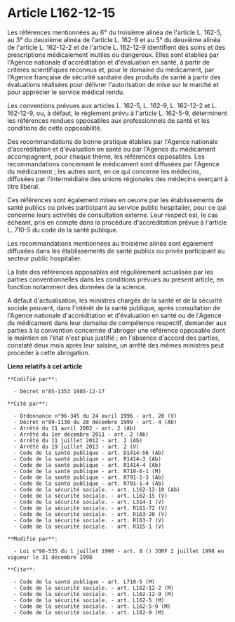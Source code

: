 # Article L162-12-15

Les références mentionnées au 6° du troisième alinéa de l'article L. 162-5, au 3° du deuxième alinéa de l'article L. 162-9 et
au 5° du deuxième alinéa de l'article L. 162-12-2 et de l'article L. 162-12-9 identifient des soins et des prescriptions
médicalement inutiles ou dangereux. Elles sont établies par l'Agence nationale d'accréditation et d'évaluation en santé, à
partir de critères scientifiques reconnus et, pour le domaine du médicament, par l'Agence française de sécurité sanitaire des
produits de santé à partir des évaluations réalisées pour délivrer l'autorisation de mise sur le marché et pour apprécier le
service médical rendu.

Les conventions prévues aux articles L. 162-5, L. 162-9, L. 162-12-2 et L. 162-12-9, ou, à défaut, le règlement prévu à
l'article L. 162-5-9, déterminent les références rendues opposables aux professionnels de santé et les conditions de cette
opposabilité.

Des recommandations de bonne pratique établies par l'Agence nationale d'accréditation et d'évaluation en santé ou par
l'Agence du médicament accompagnent, pour chaque thème, les références opposables. Les recommandations concernant le
médicament sont diffusées par l'Agence du médicament ; les autres sont, en ce qui concerne les médecins, diffusées par
l'intermédiaire des unions régionales des médecins exerçant à titre libéral.

Ces références sont également mises en oeuvre par les établissements de santé publics ou privés participant au service public
hospitalier, pour ce qui concerne leurs activités de consultation externe. Leur respect est, le cas échéant, pris en compte
dans la procédure d'accréditation prévue à l'article L. 710-5 du code de la santé publique.

Les recommandations mentionnées au troisième alinéa sont également diffusées dans les établissements de santé publics ou
privés participant au secteur public hospitalier.

La liste des références opposables est régulièrement actualisée par les parties conventionnelles dans les conditions prévues
au présent article, en fonction notamment des données de la science.

A défaut d'actualisation, les ministres chargés de la santé et de la sécurité sociale peuvent, dans l'intérêt de la santé
publique, après consultation de l'Agence nationale d'accréditation et d'évaluation en santé ou de l'Agence du médicament dans
leur domaine de compétence respectif, demander aux parties à la convention concernée d'abroger une référence opposable dont
le maintien en l'état n'est plus justifié ; en l'absence d'accord des parties, constaté deux mois après leur saisine, un
arrêté des mêmes ministres peut procéder à cette abrogation.

**Liens relatifs à cet article**

	**Codifié par**:

	  - Décret n°85-1353 1985-12-17

	**Cité par**:

	  - Ordonnance n°96-345 du 24 avril 1996 - art. 20 (V)
	  - Décret n°99-1130 du 28 décembre 1999 - art. 4 (Ab)
	  - Arrêté du 11 avril 2002 - art. 2 (Ab)
	  - Arrêté du 1er décembre 2011 - art. 2 (Ab)
	  - Arrêté du 11 juillet 2012 - art. 2 (Ab)
	  - Arrêté du 19 juillet 2013 - art. 2 (V)
	  - Code de la santé publique - art. D1414-56 (Ab)
	  - Code de la santé publique - art. R1414-3 (Ab)
	  - Code de la santé publique - art. R1414-4 (Ab)
	  - Code de la santé publique - art. R710-6-1 (M)
	  - Code de la santé publique - art. R791-1-3 (Ab)
	  - Code de la santé publique - art. R791-1-4 (Ab)
	  - Code de la sécurité sociale. - art. L162-12-18 (Ab)
	  - Code de la sécurité sociale. - art. L162-15 (V)
	  - Code de la sécurité sociale. - art. L314-1 (V)
	  - Code de la sécurité sociale. - art. R161-72 (V)
	  - Code de la sécurité sociale. - art. R163-20 (V)
	  - Code de la sécurité sociale. - art. R163-7 (V)
	  - Code de la sécurité sociale. - art. R315-1 (V)

	**Modifié par**:

	  - Loi n°98-535 du 1 juillet 1998 - art. 8 () JORF 2 juillet 1998 en vigueur le 31 décembre 1998

	**Cite**:

	  - Code de la santé publique - art. L710-5 (M)
	  - Code de la sécurité sociale. - art. L162-12-2 (M)
	  - Code de la sécurité sociale. - art. L162-12-9 (M)
	  - Code de la sécurité sociale. - art. L162-5 (M)
	  - Code de la sécurité sociale. - art. L162-5-9 (M)
	  - Code de la sécurité sociale. - art. L162-9 (M)
